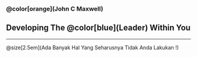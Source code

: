 ### @color[orange](John C Maxwell)
<h2>Developing The @color[blue](Leader) Within You</h2>

---

@size[2.5em](Ada Banyak Hal Yang Seharusnya Tidak Anda Lakukan !)

